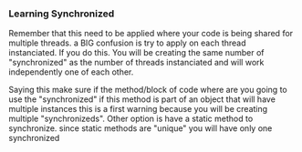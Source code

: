 ### Learning Synchronized
Remember that this need to be applied where your code is being shared for multiple threads. a BIG confusion is try to apply on each thread instanciated. If you do this. You will be creating the same number of "synchronized" as the number of threads instanciated and will work independently one of each other.

Saying this make sure if the method/block of code where are you going to use the "synchronized" if this method is part of an object that will have multiple instances this is a first warning because you will be creating multiple "synchronizeds". Other option is have a static method to synchronize. since static methods are "unique" you will have only one synchronized
